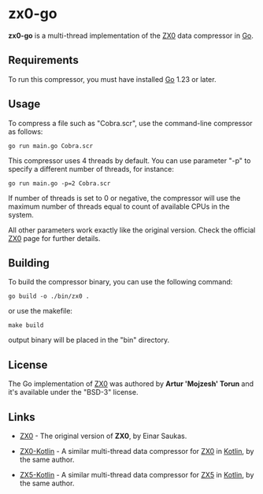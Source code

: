 # zx0-go

**zx0-go** is a multi-thread implementation of the
[ZX0](https://github.com/einar-saukas/ZX0) data compressor in
[Go](https://golang.org/).


## Requirements

To run this compressor, you must have installed [Go](https://golang.org/) 1.23
or later.


## Usage

To compress a file such as "Cobra.scr", use the command-line compressor as
follows:

```
go run main.go Cobra.scr
```

This compressor uses 4 threads by default. You can use parameter "-p" to
specify a different number of threads, for instance:

```
go run main.go -p=2 Cobra.scr
```

If number of threads is set to 0 or negative, the compressor will use the
maximum number of threads equal to count of available CPUs in the system.

All other parameters work exactly like the original version. Check the official
[ZX0](https://github.com/einar-saukas/ZX0) page for further details.


## Building

To build the compressor binary, you can use the following command:

```
go build -o ./bin/zx0 .
```

or use the makefile:

```
make build
```

output binary will be placed in the "bin" directory.

## License

The Go implementation of [ZX0](https://github.com/mojzesh/zx0-go) was
authored by **Artur 'Mojzesh' Torun** and it's available under the "BSD-3" license.


## Links

* [ZX0](https://github.com/einar-saukas/ZX0) - The original version of **ZX0**,
by Einar Saukas.

* [ZX0-Kotlin](https://github.com/einar-saukas/ZX0-Kotlin) - A similar
multi-thread data compressor for [ZX0](https://github.com/einar-saukas/ZX0)
in [Kotlin](https://kotlinlang.org/), by the same author.

* [ZX5-Kotlin](https://github.com/einar-saukas/ZX5-Kotlin) - A similar
multi-thread data compressor for [ZX5](https://github.com/einar-saukas/ZX5)
in [Kotlin](https://kotlinlang.org/), by the same author.
